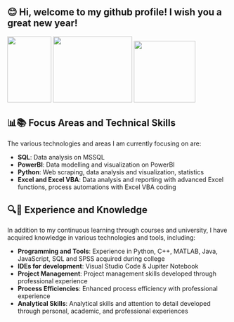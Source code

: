 ## 😊 Hi, welcome to my github profile! I wish you a great new year! 
 <img src="https://github.com/user-attachments/assets/40b3164e-cb80-427c-82a0-115b51b88e8a" width="100" height="150">  <img src="https://i.pinimg.com/originals/e8/6f/b4/e86fb4e9c6ab888fabcd603415b28069.gif" width="180" height="150"> <img src="https://i.pinimg.com/originals/43/65/34/43653495dab0f98cee366c38b39d730c.gif" width="140" height="140">
 


## 📊📚 Focus Areas and Technical Skills 

The various technologies and areas I am currently focusing on are:

- **SQL**: Data analysis on MSSQL 
- **PowerBI**: Data modelling and visualization on PowerBI
- **Python**: Web scraping, data analysis and visualization, statistics
- **Excel and Excel VBA**: Data analysis and reporting with advanced Excel functions, process automations with Excel VBA coding


## 🔍🌟 Experience and Knowledge

In addition to my continuous learning through courses and university, I have acquired knowledge in various technologies and tools, including:

- **Programming and Tools**: Experience in Python, C++, MATLAB, Java, JavaScript, SQL and SPSS acquired during college
- **IDEs for development**: Visual Studio Code & Jupiter Notebook
- **Project Management**: Project management skills developed through professional experience
- **Process Efficiencies**: Enhanced process efficiency with professional experience
- **Analytical Skills**: Analytical skills and attention to detail developed through personal, academic, and professional experiences
